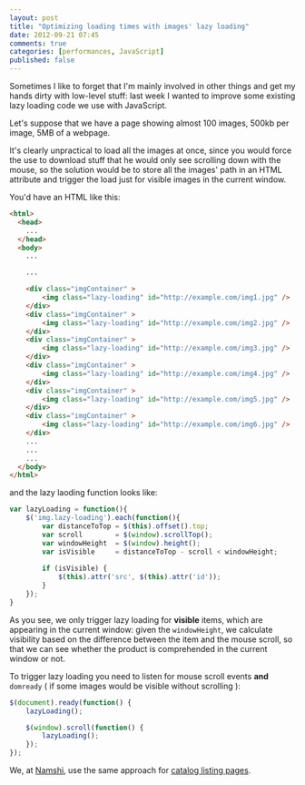 ```yaml
---
layout: post
title: "Optimizing loading times with images' lazy loading"
date: 2012-09-21 07:45
comments: true
categories: [performances, JavaScript]
published: false
---
```


Sometimes I like to forget that I'm
mainly involved in other things and
get my hands dirty with low-level
stuff: last week I wanted to improve
some existing lazy loading code we use
with JavaScript.

<!-- more -->

Let's suppose that we have a page
showing almost 100 images, 500kb
per image, 5MB of a webpage.

It's clearly unpractical to load
all the images at once, since you
would force the use to download
stuff that he would only see scrolling
down with the mouse, so the solution
would be to store all the images' path
in an HTML attribute and trigger the load
just for visible images in the current window.

You'd have an HTML like this:

``` html
<html>
  <head>
  	...
  </head>
  <body>
  	...

  	...

  	<div class="imgContainer" >
  		<img class="lazy-loading" id="http://example.com/img1.jpg" />
  	</div>
  	<div class="imgContainer" >
  		<img class="lazy-loading" id="http://example.com/img2.jpg" />
  	</div>
  	<div class="imgContainer" >
  		<img class="lazy-loading" id="http://example.com/img3.jpg" />
  	</div>
  	<div class="imgContainer" >
  		<img class="lazy-loading" id="http://example.com/img4.jpg" />
  	</div>
  	<div class="imgContainer" >
  		<img class="lazy-loading" id="http://example.com/img5.jpg" />
  	</div>
  	<div class="imgContainer" >
  		<img class="lazy-loading" id="http://example.com/img6.jpg" />
  	</div>
  	...
  	...
  	...
  </body>
</html>
```

and the lazy laoding function looks like:

``` javascript
var lazyLoading = function(){
	$('img.lazy-loading').each(function(){            
	    var distanceToTop = $(this).offset().top;
	    var scroll        = $(window).scrollTop();
	    var windowHeight  = $(window).height();
	    var isVisible     = distanceToTop - scroll < windowHeight;
	    
	    if (isVisible) {
	        $(this).attr('src', $(this).attr('id'));
	    }
	});
}
```

As you see, we only trigger lazy loading for **visible**
items, which are appearing in the current window:
given the `windowHeight`, we calculate visibility
based on the difference between the item and
the mouse scroll, so that we can see whether the
product is comprehended in the current window
or not.

To trigger lazy loading you need to listen for
mouse scroll events **and** `domready` ( if some 
images would be visible without scrolling ):

``` javascript
$(document).ready(function() {
	lazyLoading();

	$(window).scroll(function() {
	    lazyLoading();
	});
});
```

We, at [Namshi](http://www.namshi.com/), use the same approach for
[catalog listing pages](http://www.namshi.com/women-shoes/).